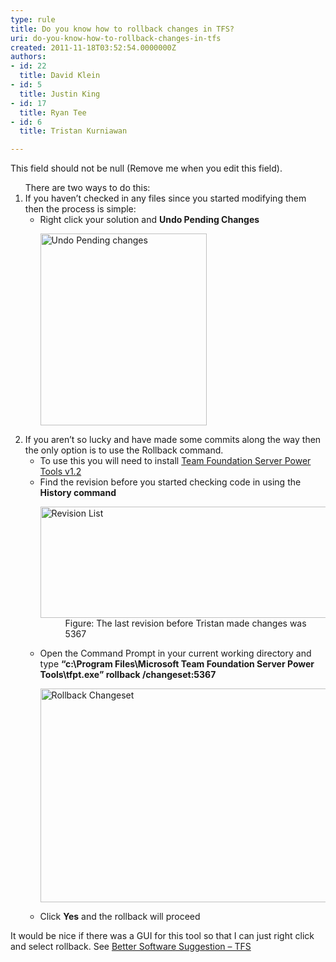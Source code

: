 ```yaml
---
type: rule
title: Do you know how to rollback changes in TFS?
uri: do-you-know-how-to-rollback-changes-in-tfs
created: 2011-11-18T03:52:54.0000000Z
authors:
- id: 22
  title: David Klein
- id: 5
  title: Justin King
- id: 17
  title: Ryan Tee
- id: 6
  title: Tristan Kurniawan

---
```




<span class='intro'> This field should not be null (Remove me when you edit this field). </span>

<ol>There are two ways to do this&#58; <li>If you haven’t checked in any files since you started modifying them then the process is simple&#58; <ul><li>Right click your solution and <b>Undo Pending Changes</b><dl><dt><img alt="Undo Pending changes" src="/TFS/RulesToBetterVersionControlwithTFS(AKASourceControl)/PublishingImages/rollback1.gif" width="266" height="307" /> </dt></dl></li></ul></li>
<li>If you aren’t so lucky and have made some commits along the way then the only option is to use the Rollback command. <ul><li>To use this you will need to install <a href="http&#58;//www.ssw.com.au/ssw/Redirect/TFSPowerToolsDownload.htm">Team Foundation Server Power Tools v1.2</a> <img title="You are now leaving SSW" src="http&#58;//www.ssw.com.au/ssw/images/external.gif" alt="" /></li>
<li>Find the revision before you started checking code in using the <b>History command</b><dl><dt><img alt="Revision List" src="/TFS/RulesToBetterVersionControlwithTFS(AKASourceControl)/PublishingImages/rollback2.gif" width="595" height="178" /></dt>
<dd>Figure&#58; The last revision before Tristan made changes was 5367</dd></dl></li>
<li>Open the Command Prompt in your current working directory and type <b>“c&#58;\Program Files\Microsoft Team Foundation Server Power Tools\tfpt.exe” rollback /changeset&#58;5367</b><dl><dt><img alt="Rollback Changeset" src="/TFS/RulesToBetterVersionControlwithTFS(AKASourceControl)/PublishingImages/rollback3.gif" width="807" height="342" /> </dt></dl></li>
<li>Click <b>Yes</b> and the rollback will proceed </li></ul></li></ol>
<p>It would be nice if there was a GUI for this tool so that I can just right click and select rollback. See <a href="http&#58;//www.ssw.com.au/ssw/Standards/BetterSoftwareSuggestions/TeamFoundationServer.aspx#RollbackGUI">Better Software Suggestion – TFS</a></p>


